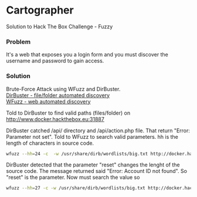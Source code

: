 # Cartographer
Solution to Hack The Box Challenge - Fuzzy

### Problem

It's a web that exposes you a login form and you must discover the username and password to gain access.

### Solution
Brute-Force Attack using WFuzz and DirBuster. <br>
[DirBuster - file/folder automated discovery](https://github.com/xmendez/wfuzz)<br>
[WFuzz - web automated discovery](https://github.com/xmendez/wfuzz)

Told to DirBuster to find valid paths (files/folder) on http://www.docker.hackthebox.eu:31887

DirBuster catched /api/ directory and /api/action.php file. That return "Error: Parameter not set". Told to WFuzz to search valid parameters. hh is the length of characters in source code.
```bash
wfuzz --hh=24 -c  -w /usr/share/dirb/wordlists/big.txt http://docker.hackthebox.eu:31887/api/action.php?FUZZ=test
```

DirBuster detected that the parameter "reset" changes the lenght of the source code. The message returned said "Error: Account ID not found". So "reset" is the parameter. Now must search the value so
```bash
wfuzz --hh=27 -c -w /usr/share/dirb/wordlists/big.txt http://docker.hackthebox.eu:31887/api/action.php?reset=FUZZ
```
